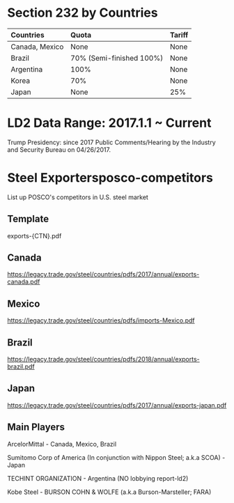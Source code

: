 # Section 232 by Countries


| Countries | Quota | Tariff |
| :--- | :---| :---|
| Canada, Mexico | None| None | 
| Brazil | 70% (Semi-finished 100%)| None| 
| Argentina | 100% | None |
| Korea | 70% | None |
| Japan | None| 25% |


# LD2 Data Range: 2017.1.1 ~ Current
Trump Presidency: since 2017
Public Comments/Hearing by the Industry and Security Bureau on 04/26/2017.

# Steel Exportersposco-competitors
List up POSCO's competitors in U.S. steel market

## Template
exports-{CTN}.pdf


## Canada 
https://legacy.trade.gov/steel/countries/pdfs/2017/annual/exports-canada.pdf

## Mexico
https://legacy.trade.gov/steel/countries/pdfs/imports-Mexico.pdf

## Brazil
https://legacy.trade.gov/steel/countries/pdfs/2018/annual/exports-brazil.pdf
## Japan 
https://legacy.trade.gov/steel/countries/pdfs/2017/annual/exports-japan.pdf

## Main Players

ArcelorMittal - Canada, Mexico, Brazil

Sumitomo Corp of America (In conjunction with Nippon Steel; a.k.a SCOA) - Japan

TECHINT ORGANIZATION - Argentina (NO lobbying report-ld2)

Kobe Steel - BURSON COHN & WOLFE (a.k.a Burson-Marsteller; FARA)
